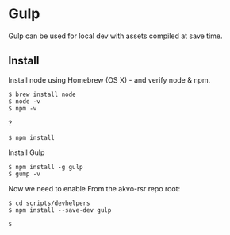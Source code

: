 # Gulp
Gulp can be used for local dev with assets compiled at save time.


## Install

Install node using Homebrew (OS X) - and verify node & npm.

```shell
$ brew install node
$ node -v
$ npm -v
```
?

```shell
$ npm install
```


Install Gulp
```shell
$ npm install -g gulp
$ gump -v

```

Now we need to enable
From the akvo-rsr repo root:
```shell
$ cd scripts/devhelpers
$ npm install --save-dev gulp
```

```shell
$
```
